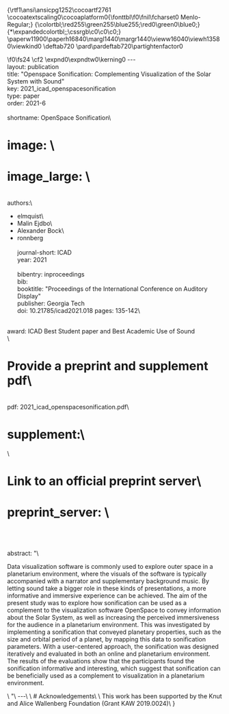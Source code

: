 {\rtf1\ansi\ansicpg1252\cocoartf2761
\cocoatextscaling0\cocoaplatform0{\fonttbl\f0\fnil\fcharset0 Menlo-Regular;}
{\colortbl;\red255\green255\blue255;\red0\green0\blue0;}
{\*\expandedcolortbl;;\cssrgb\c0\c0\c0;}
\paperw11900\paperh16840\margl1440\margr1440\vieww16040\viewh13580\viewkind0
\deftab720
\pard\pardeftab720\partightenfactor0

\f0\fs24 \cf2 \expnd0\expndtw0\kerning0
---\
layout: publication\
title: "Openspace Sonification: Complementing Visualization of the Solar System with Sound"\
key: 2021_icad_openspacesonification\
type: paper\
order: 2021-6\
\
shortname: OpenSpace Sonification\
# image: \
# image_large: \
\
authors:\
  - elmquist\
  - Malin Ejdbo\
  - Alexander Bock\
  - ronnberg\
\
journal-short: ICAD\
year: 2021\
\
bibentry: inproceedings\
bib:\
  booktitle: "Proceedings of the International Conference on Auditory Display"\
  publisher: Georgia Tech\
  doi: 10.21785/icad2021.018
  pages: 135-142\

\
award: ICAD Best Student paper and Best Academic Use of Sound\
\
# Provide a preprint and supplement pdf\
\
pdf: 2021_icad_openspacesonification.pdf\
# supplement:\
\
# Link to an official preprint server\
# preprint_server: \
\
\
\
abstract: "\
<p>Data visualization software is commonly used to explore outer space in a planetarium environment, where the visuals of the software is typically accompanied with a narrator and supplementary background music. By letting sound take a bigger role in these kinds of presentations, a more informative and immersive experience can be achieved. The aim of the present study was to explore how sonification can be used as a complement to the visualization software OpenSpace to convey information about the Solar System, as well as increasing the perceived immersiveness for the audience in a planetarium environment. This was investigated by implementing a sonification that conveyed planetary properties, such as the size and orbital period of a planet, by mapping this data to sonification parameters. With a user-centered approach, the sonification was designed iteratively and evaluated in both an online and planetarium environment. The results of the evaluations show that the participants found the sonification informative and interesting, which suggest that sonification can be beneficially used as a complement to visualization in a planetarium environment.</p>\
"\
---\
\
# Acknowledgements\
\
This work has been supported by the Knut and Alice Wallenberg Foundation (Grant KAW 2019.0024)\
}